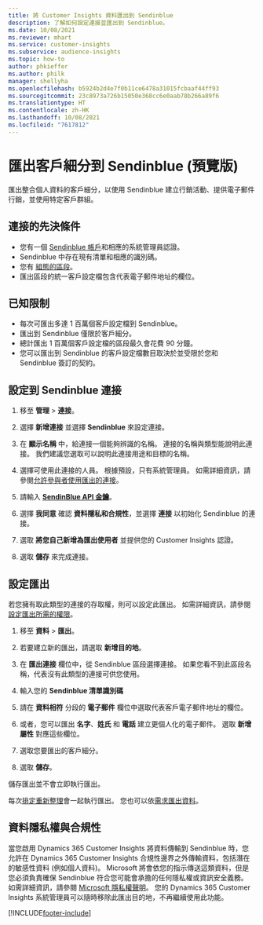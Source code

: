 ```yaml
---
title: 將 Customer Insights 資料匯出到 Sendinblue
description: 了解如何設定連接並匯出到 Sendinblue。
ms.date: 10/08/2021
ms.reviewer: mhart
ms.service: customer-insights
ms.subservice: audience-insights
ms.topic: how-to
author: phkieffer
ms.author: philk
manager: shellyha
ms.openlocfilehash: b5924b2d4e7f0b11ce6478a31015fcbaaf44ff93
ms.sourcegitcommit: 23c8973a726b15050e368cc6e0aab78b266a89f6
ms.translationtype: HT
ms.contentlocale: zh-HK
ms.lasthandoff: 10/08/2021
ms.locfileid: "7617812"
---
```

# <a name="export-segments-to-sendinblue-preview"></a>匯出客戶細分到 Sendinblue (預覽版)

匯出整合個人資料的客戶細分，以使用 Sendinblue 建立行銷活動、提供電子郵件行銷，並使用特定客戶群組。

## <a name="prerequisites-for-connection"></a>連接的先決條件

-   您有一個 [Sendinblue 帳戶](https://www.sendinblue.com/)和相應的系統管理員認證。
-   Sendinblue 中存在現有清單和相應的識別碼。
-   您有 [組態的區段](segments.md)。
-   匯出區段的統一客戶設定檔包含代表電子郵件地址的欄位。

## <a name="known-limitations"></a>已知限制

- 每次可匯出多達 1 百萬個客戶設定檔到 Sendinblue。
- 匯出到 Sendinblue 僅限於客戶細分。
- 總計匯出 1 百萬個客戶設定檔的區段最久會花費 90 分鐘。 
- 您可以匯出到 Sendinblue 的客戶設定檔數目取決於並受限於您和 Sendinblue 簽訂的契約。

## <a name="set-up-connection-to-sendinblue"></a>設定到 Sendinblue 連接

1. 移至 **管理** > **連接**。

1. 選擇 **新增連接** 並選擇 **Sendinblue** 來設定連接。

1. 在 **顯示名稱** 中，給連接一個能夠辨識的名稱。 連接的名稱與類型能說明此連接。 我們建議您選取可以說明此連接用途和目標的名稱。

1. 選擇可使用此連接的人員。 根據預設，只有系統管理員。 如需詳細資訊，請參閱[允許參與者使用匯出的連接](connections.md#allow-contributors-to-use-a-connection-for-exports)。

1. 請輸入 **[SendinBlue API 金鑰](https://developers.sendinblue.com/docs/getting-started#:~:text=Get%20your%20API%20key&text=You%20can%20create%20one%20from,your%20settings%20This%20API%20key)**。

1. 選擇 **我同意** 確認 **資料隱私和合規性**，並選擇 **連接** 以初始化 Sendinblue 的連接。

1. 選取 **將您自己新增為匯出使用者** 並提供您的 Customer Insights 認證。

1. 選取 **儲存** 來完成連接。

## <a name="configure-an-export"></a>設定匯出

若您擁有取此類型的連接的存取權，則可以設定此匯出。 如需詳細資訊，請參閱[設定匯出所需的權限](export-destinations.md#set-up-a-new-export)。

1. 移至 **資料** > **匯出**。

1. 若要建立新的匯出，請選取 **新增目的地**。

1. 在 **匯出連接** 欄位中，從 Sendinblue 區段選擇連接。 如果您看不到此區段名稱，代表沒有此類型的連接可供您使用。

1. 輸入您的 **Sendinblue 清單識別碼** 

1. 請在 **資料相符** 分段的 **電子郵件** 欄位中選取代表客戶電子郵件地址的欄位。 

1. 或者，您可以匯出 **名字**、**姓氏** 和 **電話** 建立更個人化的電子郵件。 選取 **新增屬性** 對應這些欄位。

1. 選取您要匯出的客戶細分。 

1. 選取 **儲存**。

儲存匯出並不會立即執行匯出。

每次[排定重新整理](system.md#schedule-tab)會一起執行匯出。 您也可以依[需求匯出資料](export-destinations.md#run-exports-on-demand)。 


## <a name="data-privacy-and-compliance"></a>資料隱私權與合規性

當您啟用 Dynamics 365 Customer Insights 將資料傳輸到 Sendinblue 時，您允許在 Dynamics 365 Customer Insights 合規性邊界之外傳輸資料，包括潛在的敏感性資料 (例如個人資料)。 Microsoft 將會依您的指示傳送這類資料，但是您必須負責確保 Sendinblue 符合您可能會承擔的任何隱私權或資訊安全義務。 如需詳細資訊，請參閱 [Microsoft 隱私權聲明](https://go.microsoft.com/fwlink/?linkid=396732)。
您的 Dynamics 365 Customer Insights 系統管理員可以隨時移除此匯出目的地，不再繼續使用此功能。


[!INCLUDE[footer-include](../includes/footer-banner.md)]
